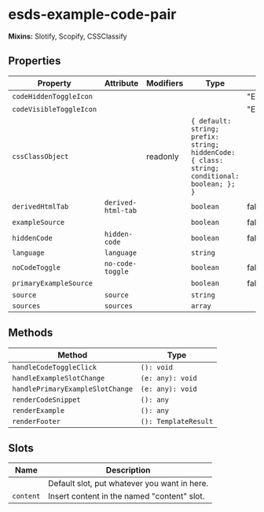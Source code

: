 # esds-example-code-pair

**Mixins:** Slotify, Scopify, CSSClassify

## Properties

| Property                | Attribute          | Modifiers | Type                                             | Default             |
|-------------------------|--------------------|-----------|--------------------------------------------------|---------------------|
| `codeHiddenToggleIcon`  |                    |           |                                                  | "EsdsIconCaretDown" |
| `codeVisibleToggleIcon` |                    |           |                                                  | "EsdsIconCaretUp"   |
| `cssClassObject`        |                    | readonly  | `{ default: string; prefix: string; hiddenCode: { class: string; conditional: boolean; }; }` |                     |
| `derivedHtmlTab`        | `derived-html-tab` |           | `boolean`                                        | false               |
| `exampleSource`         |                    |           | `boolean`                                        | false               |
| `hiddenCode`            | `hidden-code`      |           | `boolean`                                        | false               |
| `language`              | `language`         |           | `string`                                         |                     |
| `noCodeToggle`          | `no-code-toggle`   |           | `boolean`                                        | false               |
| `primaryExampleSource`  |                    |           | `boolean`                                        | false               |
| `source`                | `source`           |           | `string`                                         |                     |
| `sources`               | `sources`          |           | `array`                                          |                     |

## Methods

| Method                           | Type                 |
|----------------------------------|----------------------|
| `handleCodeToggleClick`          | `(): void`           |
| `handleExampleSlotChange`        | `(e: any): void`     |
| `handlePrimaryExampleSlotChange` | `(e: any): void`     |
| `renderCodeSnippet`              | `(): any`            |
| `renderExample`                  | `(): any`            |
| `renderFooter`                   | `(): TemplateResult` |

## Slots

| Name      | Description                                  |
|-----------|----------------------------------------------|
|           | Default slot, put whatever you want in here. |
| `content` | Insert content in the named "content" slot.  |
